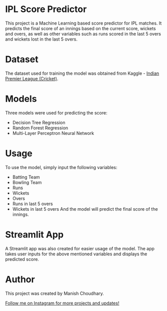 # IPL Score Predictor
This project is a Machine Learning based score predictor for IPL matches. It predicts the final score of an innings based on the current score, wickets and overs, as well as other variables such as runs scored in the last 5 overs and wickets lost in the last 5 overs.

# Dataset
The dataset used for training the model was obtained from Kaggle - <a href='https://www.kaggle.com/datasets/yuvrajdagur/ipl-dataset-season-2008-to-2017/code?resource=download'>Indian Premier League (Cricket)</a>.

# Models
Three models were used for predicting the score:

- Decision Tree Regression
- Random Forest Regression
- Multi-Layer Perceptron Neural Network

# Usage
To use the model, simply input the following variables:

- Batting Team
- Bowling Team
- Runs
- Wickets
- Overs
- Runs in last 5 overs
- Wickets in last 5 overs
And the model will predict the final score of the innings.

# Streamlit App
A Streamlit app was also created for easier usage of the model. The app takes user inputs for the above mentioned variables and displays the predicted score.

# Author
This project was created by Manish Choudhary.

<a href='https://www.instagram.com/expert.py' target='_blank'>Follow me on Instagram for more projects and updates!</a></p> 
